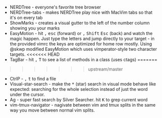 * NERDTree - everyone's favorite tree browser
* NERDTree-tabs - makes NERDTree play nice with MacVim tabs so that it's on every tab
* ShowMarks - creates a visual gutter to the left of the number column showing you your marks
* EasyMotion - hit <kbd>,</kbd> <kbd>esc</kbd> (forward) or <kbd>,</kbd> <kbd>Shift</kbd> <kbd>Esc</kbd> (back) and watch the magic happen. Just type the letters and jump directly to your target - in the provided vimrc the keys are optimized for home row mostly. Using @skwp modified EasyMotion which uses vimperator-style two character targets.
<<<<<<< HEAD
* TagBar - hit <kbd>,</kbd> <kbd>T</kbd> to see a list of methods in a class (uses ctags)
=======
>>>>>>> upstream/master
* CtrlP - <kbd>,</kbd> <kbd>t</kbd> to find a file
* Visual-star-search - make the <kbd>*</kbd> (star) search in visual mode behave like expected: searching for the whole selection instead of just the word under the cursor.
* Ag - super fast search by Silver Searcher. hit <kbd>K</kbd> to grep current word
* vim-tmux-navigator - nagivate between vim and tmux splits in the same way you move between normal vim splits.
